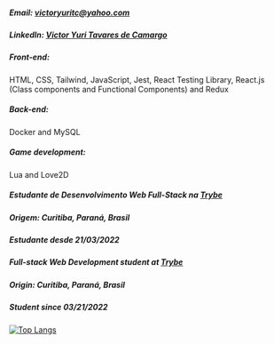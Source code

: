 ##### Email: victoryuritc@yahoo.com
##### LinkedIn: [Victor Yuri Tavares de Camargo](https://www.linkedin.com/in/victor-yuri-tavares-de-camargo/)

##### Front-end:
HTML, CSS, Tailwind, JavaScript, Jest, React Testing Library, React.js (Class components and Functional Components) and Redux

##### Back-end:
Docker and MySQL

##### Game development:
Lua and Love2D

##### Estudante de Desenvolvimento Web Full-Stack na [Trybe](https://github.com/tryber)
##### Origem: Curitiba, Paraná, Brasil
##### Estudante desde 21/03/2022

##### Full-stack Web Development student at [Trybe](https://github.com/tryber)
##### Origin: Curitiba, Paraná, Brasil
##### Student since 03/21/2022


[![Top Langs](https://github-readme-stats.vercel.app/api/top-langs/?username=VictorYuriTC)](https://github.com/anuraghazra/github-readme-stats)


<!--
**VictorYuriTC/VictorYuriTC** is a ✨ _special_ ✨ repository because its `README.md` (this file) appears on your GitHub profile.

Here are some ideas to get you started:

- 🔭 I’m currently working on ...
- 🌱 I’m currently learning ...
- 👯 I’m looking to collaborate on ...
- 🤔 I’m looking for help with ...
- 💬 Ask me about ...
- 📫 How to reach me: ...
- 😄 Pronouns: ...
- ⚡ Fun fact: ...
-->
